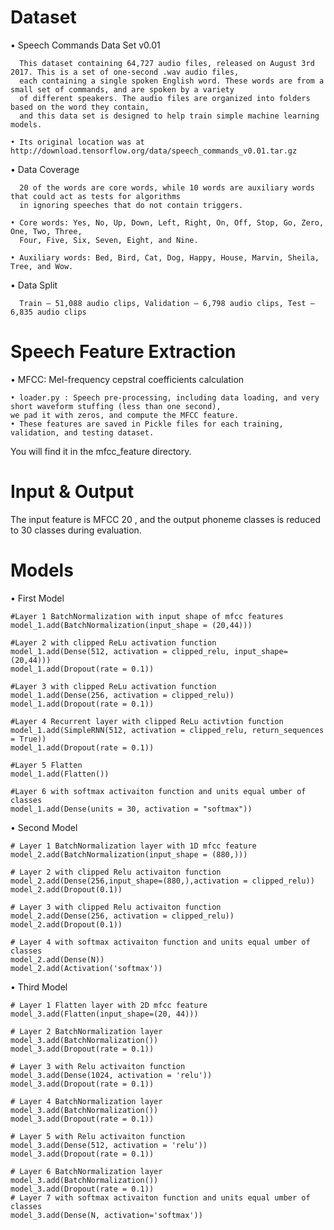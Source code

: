 # Dataset
   • Speech Commands Data Set v0.01
      
      This dataset containing 64,727 audio files, released on August 3rd 2017. This is a set of one-second .wav audio files,
      each containing a single spoken English word. These words are from a small set of commands, and are spoken by a variety 
      of different speakers. The audio files are organized into folders based on the word they contain, 
      and this data set is designed to help train simple machine learning models.

    • Its original location was at http://download.tensorflow.org/data/speech_commands_v0.01.tar.gz

   • Data Coverage
      
      20 of the words are core words, while 10 words are auxiliary words that could act as tests for algorithms
      in ignoring speeches that do not contain triggers. 
      
    • Core words: Yes, No, Up, Down, Left, Right, On, Off, Stop, Go, Zero, One, Two, Three,
      Four, Five, Six, Seven, Eight, and Nine.
      
    • Auxiliary words: Bed, Bird, Cat, Dog, Happy, House, Marvin, Sheila, Tree, and Wow.


   • Data Split
      
      Train – 51,088 audio clips, Validation – 6,798 audio clips, Test – 6,835 audio clips

# Speech Feature Extraction
   • MFCC: Mel-frequency cepstral coefficients calculation
      
    • loader.py : Speech pre-processing, including data loading, and very short waveform stuffing (less than one second),
    we pad it with zeros, and compute the MFCC feature.
    • These features are saved in Pickle files for each training, validation, and testing dataset.
   You will find it in the mfcc_feature directory.
# Input & Output
The input feature is MFCC 20 , and the output phoneme classes is reduced to 30 classes during evaluation.

# Models
• First Model
    
    #Layer 1 BatchNormalization with input shape of mfcc features
    model_1.add(BatchNormalization(input_shape = (20,44)))
    
    #Layer 2 with clipped ReLu activation function
    model_1.add(Dense(512, activation = clipped_relu, input_shape=(20,44)))
    model_1.add(Dropout(rate = 0.1))
    
    #Layer 3 with clipped ReLu activation function
    model_1.add(Dense(256, activation = clipped_relu))
    model_1.add(Dropout(rate = 0.1))
    
    #Layer 4 Recurrent layer with clipped ReLu activtion function
    model_1.add(SimpleRNN(512, activation = clipped_relu, return_sequences = True))
    model_1.add(Dropout(rate = 0.1))
    
    #Layer 5 Flatten
    model_1.add(Flatten())
    
    #Layer 6 with softmax activaiton function and units equal umber of classes
    model_1.add(Dense(units = 30, activation = "softmax"))
    
• Second Model
    
    # Layer 1 BatchNormalization layer with 1D mfcc feature
    model_2.add(BatchNormalization(input_shape = (880,)))
    
    # Layer 2 with clipped Relu activaiton function
    model_2.add(Dense(256,input_shape=(880,),activation = clipped_relu)) 
    model_2.add(Dropout(0.1)) 
    
    # Layer 3 with clipped Relu activaiton function
    model_2.add(Dense(256, activation = clipped_relu)) 
    model_2.add(Dropout(0.1)) 
    
    # Layer 4 with softmax activaiton function and units equal umber of classes
    model_2.add(Dense(N)) 
    model_2.add(Activation('softmax')) 

• Third Model
    
    # Layer 1 Flatten layer with 2D mfcc feature
    model_3.add(Flatten(input_shape=(20, 44)))
    
    # Layer 2 BatchNormalization layer
    model_3.add(BatchNormalization())
    model_3.add(Dropout(rate = 0.1))
    
    # Layer 3 with Relu activaiton function
    model_3.add(Dense(1024, activation = 'relu'))
    model_3.add(Dropout(rate = 0.1))
    
    # Layer 4 BatchNormalization layer
    model_3.add(BatchNormalization())
    model_3.add(Dropout(rate = 0.1))
    
    # Layer 5 with Relu activaiton function
    model_3.add(Dense(512, activation = 'relu'))
    model_3.add(Dropout(rate = 0.1))
    
    # Layer 6 BatchNormalization layer
    model_3.add(BatchNormalization())
    model_3.add(Dropout(rate = 0.1))
    # Layer 7 with softmax activaiton function and units equal umber of classes
    model_3.add(Dense(N, activation='softmax'))
